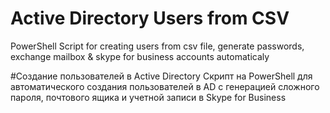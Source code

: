 # Active Directory Users from CSV
PowerShell Script for creating users from csv file, generate passwords, exchange mailbox &amp; skype for business accounts automaticaly 

#Создание пользователей в Active Directory
Скрипт на PowerShell для автоматического создания пользователей в AD с генерацией сложного пароля, почтового ящика и учетной записи в Skype for Business